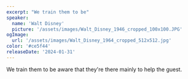 ```yaml
---
excerpt: "We train them to be"
speaker:
  name: 'Walt Disney'
  picture: '/assets/images/Walt_Disney_1946_cropped_100x100.JPG'
ogImage:
  url: '/assets/images/Walt_Disney_1964_cropped_512x512.jpg'
color: '#ce5f44'
releaseDate: '2024-01-31'
---
```

We train them to be aware that they're there mainly to help the guest.

